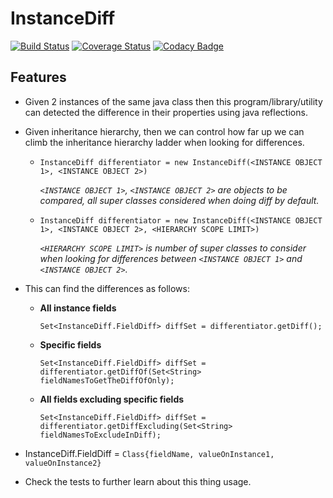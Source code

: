 # InstanceDiff
[![Build Status](https://travis-ci.org/nkokhelox/InstanceDiff.svg?branch=master)](https://travis-ci.org/nkokhelox/InstanceDiff)
[![Coverage Status](https://coveralls.io/repos/github/nkokhelox/InstanceDiff/badge.svg?branch=master)](https://coveralls.io/github/nkokhelox/InstanceDiff?branch=master)
[![Codacy Badge](https://api.codacy.com/project/badge/Grade/c084b72557984f59b489197300b2c0c1)](https://www.codacy.com/app/nkokhelox/InstanceDiff?utm_source=github.com&amp;utm_medium=referral&amp;utm_content=nkokhelox/InstanceDiff&amp;utm_campaign=Badge_Grade)

## Features
- Given 2 instances of the same java class then this program/library/utility can detected the difference in their properties using java reflections.
- Given inheritance hierarchy, then we can control how far up we can climb the inheritance hierarchy ladder when looking for differences.

  - ```InstanceDiff differentiator = new InstanceDiff(<INSTANCE OBJECT 1>, <INSTANCE OBJECT 2>)```
     
     *`<INSTANCE OBJECT 1>`, `<INSTANCE OBJECT 2>` are objects to be compared, all super classes considered when doing diff by default.*
  
  - ```InstanceDiff differentiator = new InstanceDiff(<INSTANCE OBJECT 1>, <INSTANCE OBJECT 2>, <HIERARCHY SCOPE LIMIT>)```
    
     *`<HIERARCHY SCOPE LIMIT>` is number of super classes to consider when looking for differences between `<INSTANCE OBJECT 1>` and `<INSTANCE OBJECT 2>`.*

- This can find the differences as follows: 
  - **All instance fields**
  
    ```Set<InstanceDiff.FieldDiff> diffSet = differentiator.getDiff();```

  - **Specific fields**
   
    ```Set<InstanceDiff.FieldDiff> diffSet = differentiator.getDiffOf(Set<String> fieldNamesToGetTheDiffOfOnly);```

  - **All fields excluding specific fields**
   
    ```Set<InstanceDiff.FieldDiff> diffSet = differentiator.getDiffExcluding(Set<String> fieldNamesToExcludeInDiff);```


 - InstanceDiff.FieldDiff = `Class{fieldName, valueOnInstance1, valueOnInstance2}`
 
 - Check the tests to further learn about this thing usage.
